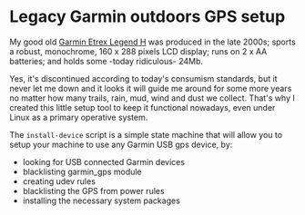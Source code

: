 # Legacy Garmin outdoors GPS setup

My good old [Garmin Etrex Legend H](https://buy.garmin.com/en-US/US/p/30120) was produced in the late 2000s; sports a robust, monochrome, 160 x 288 pixels LCD display; runs on 2 x AA batteries; and holds some -today ridiculous- 24Mb.

Yes, it's discontinued according to today's consumism standards, but it never let me down and it looks it will guide me around for some more years no matter how many trails, rain, mud, wind and dust we collect. That's why I created this little setup tool to keep it functional nowadays, even under Linux as a primary operative system.

The ```install-device``` script is a simple state machine that will allow you to setup your machine to use any Garmin USB gps device, by:

* looking for USB connected Garmin devices
* blacklisting garmin_gps module
* creating udev rules
* blacklisting the GPS from power rules
* installing the necessary system packages
